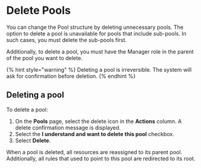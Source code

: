 # Delete Pools

You can change the Pool structure by deleting unnecessary pools. The option to delete a pool is unavailable for pools that include sub-pools. In such cases, you must delete the sub-pools first. &#x20;

Additionally, to delete a pool, you must have the Manager role in the parent of the pool you want to delete.

{% hint style="warning" %}
Deleting a pool is irreversible. The system will ask for confirmation before deletion.
{% endhint %}

## Deleting a pool <a href="#pool-deletion" id="pool-deletion"></a>

To delete a pool:

1. On the **Pools** page, select the delete icon in the **Actions** column. A delete confirmation message is displayed.
2. Select the **I understand and want to delete this pool** checkbox.&#x20;
3. Select **Delete**.&#x20;

When a pool is deleted, all resources are reassigned to its parent pool. Additionally, all rules that used to point to this pool are redirected to its root.
